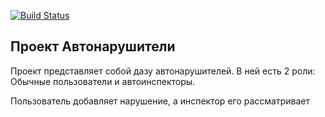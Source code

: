 [![Build Status](https://app.travis-ci.com/demonick82/job4j_car_accident.svg?branch=master)](https://app.travis-ci.com/demonick82/job4j_car_accident)

## Проект Автонарушители
 
 Проект представляет собой дазу автонарушителей. В ней есть 2 роли: 
 Обычные пользователи и автоинспекторы.
 
 Пользователь добавляет нарушение, а инспектор его рассматривает